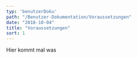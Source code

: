 ```yaml
---
typ: 'benutzerDoku'
path: "/Benutzer-Dokumentation/Voraussetzungen"
date: "2018-10-04"
title: "Voraussetzungen"
sort: 1
---
```


Hier kommt mal was
